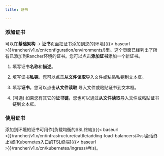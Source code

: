 ```yaml
---
title: 证书

---
```


### 添加证书

可以在**基础架构** -> **证书**页面把证书添加到您的[环境]({{< baseurl >}}/rancher/v1.x/cn/configuration/environments/)里。这个页面已经列出了所有已添加到Rancher环境的证书。您可以点击**添加证书**添加一个新证书。

1. 填写证书**名称**和**描述**。

2. 填写证书**私钥**。您可以点击**从文件读取**导入文件或粘贴私钥到文本框。

3. 填写**证书**。您可以点击**从文件读取** 导入文件或粘贴证书到文本框。

4. (可选) 如果您有其它的**证书链**，您也可以通过**从文件读取**导入文件或粘贴证书链到文本框。

### 使用证书

添加到环境的证书可用作[负载均衡的SSL终端]({{< baseurl >}}/rancher/v1.x/cn/infrastructure/cattle/adding-load-balancers/#ssl会话终止)或[Kubernetes入口的TSL终端]({{< baseurl >}}/rancher/v1.x/cn/kubernetes/ingress/#tls)。
